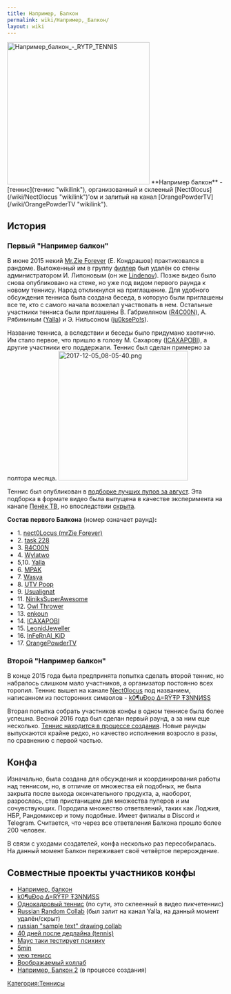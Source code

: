 ```yaml
---
title: Например, Балкон
permalink: wiki/Например,_Балкон/
layout: wiki
---
```


<img src="Например_балкон_-_RYTP_TENNIS" title="fig:Например_балкон_-_RYTP_TENNIS" width="330" height="330" alt="Например_балкон_-_RYTP_TENNIS" />
**Например балкон** - [теннис](теннис "wikilink"), организованный и
склееный [Nect0locus](/wiki/Nect0locus "wikilink")'ом и залитый на канал
[OrangePowderTV](/wiki/OrangePowderTV "wikilink").

## История

### Первый "Например балкон"

В июне 2015 некий [Mr.Zie Forever](/wiki/Nect0locus "wikilink") (Е. Кондрашов)
практиковался в рандоме. Выложенный им в группу
[филлер](Термины#Ф "wikilink") был удалён со стены администратором И.
Липоновым (он же [Lindenov](/wiki/Lindenov "wikilink")). Позже видео было
снова опубликовано на стене, но уже под видом первого раунда к новому
теннису. Народ откликнулся на приглашение. Для удобного обсуждения
тенниса была создана беседа, в которую были приглашены все те, кто с
самого начала возжелал участвовать в нем. Остальные участники тенниса
были приглашены В. Габриеляном ([R4C00N](orpsageff "wikilink")), А.
Рябининым ([Yalla](/wiki/Yalla "wikilink")) и Э. Нильсоном
([ju0ksePo!s](ju0ksePo!s "wikilink")).

Название тенниса, а вследствии и беседы было придумано хаотично. Им
стало первое, что пришло в голову М. Сахарову
([ICAXAPOBI](/wiki/ICAXAPOBI "wikilink")), а другие участники его поддержали.
Теннис был сделан примерно за полтора месяца.
<img src="2017-12-05_08-05-40.png" title="fig:2017-12-05_08-05-40.png" width="300" height="300" alt="2017-12-05_08-05-40.png" />

Теннис был опубликован в [подборке лучших пупов за
август](https://vk.com/imgtho?w=wall-34217658_7082). Эта подборка в
формате видео была выпущена в качестве эксперимента на канале [Пенёк
ТВ](Пенёк_ТВ "wikilink"), но
впоследствии [скрыта](https://www.youtube.com/watch?v=RQWtJFVmopY).

**Состав первого Балкона** (номер означает раунд)**:**

-   1\. [nect0Locus (mrZie Forever)](/wiki/Nect0Locus "wikilink")
-   2\. [task 228](task_228 "wikilink")
-   3\. [R4C00N](orpsageff "wikilink")
-   4\. [Wylatwo](/wiki/Wylatwo "wikilink")
-   5,10. [Yalla](/wiki/Yalla "wikilink")
-   6\. [MPAK](/wiki/MPAK "wikilink")
-   7\. [Wasya](/wiki/Wasya "wikilink")
-   8\. [UTV Poop](4A "wikilink")
-   9\. [Usualignat](/wiki/Usualignat "wikilink")
-   11\. [NiniksSuperAwesome](/wiki/NiniksSuperAwesome "wikilink")
-   12\. [Owl Thrower](/wiki/Owl_Thrower "wikilink")
-   13\. [enkoun](enkoun "wikilink")
-   14\. [ICAXAPOBI](/wiki/ICAXAPOBI "wikilink")
-   15\. [LeonidJeweller](/wiki/Leonid_Jeweller "wikilink")
-   16\. [InFeRnAl_KiD](/wiki/Lonrefne "wikilink")
-   17\. [OrangePowderTV](/wiki/OrangePowderTV "wikilink")

### Второй "Например балкон"

В конце 2015 года была предпринята попытка сделать второй теннис, но
набралось слишком мало участников, а организатор постоянно всех торопил.
Теннис вышел на канале [Nect0locus](/wiki/Nect0locus "wikilink") под
названием, написанном из посторонних символов - [k0¶uÐoρ ∆=RŸŦP
Ŧ3NNИSS](https://youtu.be/siuh5wLdpZc)

Вторая попытка собрать участников конфы в одном теннисе была более
успешна. Весной 2016 года был сделан первый раунд, а за ним еще
несколько. [Теннис находится в процессе
создания](https://www.youtube.com/playlist?list=PLBQLaJSvK6EYLtOXMSeRqvuyfoWYTCygV).
Новые раунды выпускаются крайне редко, но качество исполнения возросло в
разы, по сравнению с первой частью.

## Конфа

Изначально, была создана для обсуждения и координирования работы над
теннисом, но, в отличие от множества ей подобных, не была закрыта после
выхода окончательного продукта, а, наоборот, разрослась, став
пристанищем для множества пуперов и им сочувствующих. Породила множество
ответвлений, таких как Лоджия, НБР, Рандомиксер и тому подобные. Имеет
филиалы в Discord и Telegram. Считается, что через все ответвления
Балкона прошло более 200 человек.

В связи с уходами создателей, конфа несколько раз пересобиралась. На
данный момент Балкон переживает своё четвёртое перерождение.

## Совместные проекты участников конфы

-   [Например, балкон](https://youtu.be/9_kXcDHKS6c)
-   [k0¶uÐoρ ∆=RŸŦP Ŧ3NNИSS](https://youtu.be/siuh5wLdpZc)
-   [Однокадровый теннис](https://www.youtube.com/watch?v=XAH5McoKsbY)
    (по сути, это склеенный в видео пикчетеннис)
-   [Russian Random Collab](https://www.youtube.com/watch?v=1v96PPAwDEo)
    (был залит на канал Yalla, на данный момент удалён/скрыт)
-   [russian "sample text" drawing collab](https://youtu.be/HWtuVAb-xLU)
-   [40 дней после дедлайна (tennis)](https://youtu.be/cUNWQVIfOzo)
-   [Маyс таки тестирyет психикy](https://youtu.be/i34Ju74Jxcg)
-   [5min](https://youtu.be/l4ddzevXZJ8)
-   [уею тенисс](https://youtu.be/DhXsx7B0O4w)
-   [Воображаемый коллаб](https://youtu.be/7DToGPXJsUE)
-   [Например, Балкон
    2](https://www.youtube.com/playlist?list=PLBQLaJSvK6EYLtOXMSeRqvuyfoWYTCygV)
    (в процессе создания)

[Категория:Теннисы](Категория:Теннисы "wikilink")
